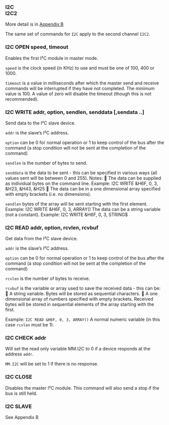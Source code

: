 

### I2C<br> I2C2

More detail is in [Appendix B](../B_I²C_communications.md)

The same set of commands for `I2C` apply to the second channel `I2C2`.

### I2C OPEN speed, timeout

Enables the first I²C module in master mode. 

`speed` is the clock speed (in KHz) to use and must be one of 100, 400 or 1000. 

`timeout` is a value in milliseconds after which the master send and receive commands will be interrupted if they have not completed. The minimum value is 100. A value of zero will disable the timeout (though this is not recommended).

### I2C WRITE addr, option, sendlen, senddata [,sendata ..]

Send data to the I²C slave device. 

`addr` is the slave’s I²C address. 

`option` can be 0 for normal operation or 1 to keep control of the bus after the command (a stop condition will not be sent at the completion of the command) 

`sendlen` is the number of bytes to send. 

`senddata` is the data to be sent - this can be specified in various ways (all values sent will be between 0 and 255). Notes:  The data can be supplied as individual bytes on the command line. Example: I2C WRITE &H6F, 0, 3, &H23, &H43, &H25  The data can be in a one dimensional array specified with empty brackets (i.e. no dimensions). 

`sendlen` bytes of the array will be sent starting with the first element. Example: I2C WRITE &H6F, 0, 3, ARRAY() The data can be a string variable (not a constant). Example: I2C WRITE &H6F, 0, 3, STRING$

### I2C READ addr, option, rcvlen, rcvbuf

Get data from the I²C slave device. 

`addr` is the slave’s I²C address. 

`option` can be 0 for normal operation or 1 to keep control of the bus after the command (a stop condition will not be sent at the completion of the command) 

`rcvlen` is the number of bytes to receive. 

`rcvbuf` is the variable or array used to save the received data - this can be:  A string variable. Bytes will be stored as sequential characters.  A one dimensional array of numbers specified with empty brackets. Received bytes will be stored in sequential elements of the array starting with the first. 

Example: `I2C READ &H6F, 0, 3, ARRAY()` A normal numeric variable (in this case `rcvlen` must be 1).

### I2C CHECK addr

Will set the read only variable MM.I2C to 0 if a device responds at the address  `addr`. 

`MM.I2C` will be set to 1 if there is no response.

### I2C CLOSE

Disables the master I²C module. This command will also send a stop if the bus is still held.

### I2C SLAVE

See Appendix B